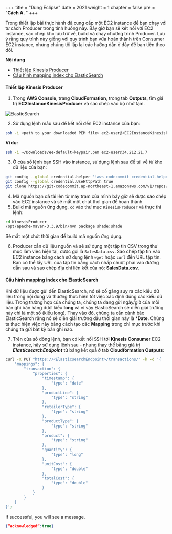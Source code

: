 +++
title = "Dùng Eclipse"
date = 2021
weight = 1
chapter = false
pre = "<b>Cách A. </b>"
+++

Trong thiết lập bài thực hành đã cung cấp một EC2 instance để bạn chạy với tư cách Producer trong tình huống này. Bây giờ bạn sẽ kết nối với EC2 instance, sao chép kho lưu trữ về, build và chạy chương trình Producer. Lưu ý rằng quy trình này giống với quy trình bạn vừa hoàn thành trên Consumer EC2 instance, nhưng chúng tôi lặp lại các hướng dẫn ở đây để bạn tiện theo dõi.

**Nội dung**
- [Thiết lập Kinesis Producer](#thiết-lập-kinesis-producer)
- [Cấu hình mapping index cho ElasticSearch](#cấu-hình-mapping-index-cho-elasticsearch)

#### Thiết lập Kinesis Producer

1. Trong **AWS Console**, trang **CloudFormation**, trong tab **Outputs**, tìm giá trị **EC2InstanceKinesisProducer** và sao chép vào bộ nhớ tạm.

![ElasticSearch](/images/3/11.png?width=90pc)

2. Sử dụng lệnh mẫu sau để kết nối đến EC2 instance của bạn:
```bash
ssh -i <path to your downloaded PEM file> ec2-user@<EC2InstanceKinesisProducer>
```

**Ví dụ:**
```bash
ssh -i ~/Downloads/ee-default-keypair.pem ec2-user@34.212.21.7
```

3. Ở cửa sổ lệnh bạn SSH vào instance, sử dụng lệnh sau để tải về từ kho dữ liệu của bạn:
 
```bash
git config --global credential.helper '!aws codecommit credential-helper $@'
git config --global credential.UseHttpPath true
git clone https://git-codecommit.ap-northeast-1.amazonaws.com/v1/repos/KinesisProducer
```

4. Mã nguồn bạn đã tải lên từ máy trạm của mình bây giờ sẽ được sao chép vào EC2 instance và sẽ mất một chút thời gian để hoàn thành.
5. Build mã nguồn ứng dụng. `cd` vào thư mục `KinesisProducer` và thực thi lệnh:
```bash
cd KinesisProducer
/opt/apache-maven-3.3.9/bin/mvn package shade:shade
```

Sẽ mất một chút thời gian để build mã nguồn ứng dụng.

6. Producer cần dữ liệu nguồn và sẽ sử dụng một tập tin CSV trong thư mục làm việc hiện tại, được gọi là `SalesData.csv`. Sao chép tập tin vào EC2 instance bằng cách sử dụng lệnh ```wget``` hoặc ```curl``` đến URL tập tin. Bạn có thể lấy URL của tập tin bằng cách nhấp chuột phải vào đường dẫn sau và sao chép địa chỉ liên kết của nó: [**SalesData.csv**](https://workshops.devax.academy/monoliths-to-microservices/module5/files/SalesData.csv).

#### Cấu hình mapping index cho ElasticSearch

Khi dữ liệu được gửi đến ElasticSearch, nó sẽ cố gắng suy ra các kiểu dữ liệu trong nội dung và thường thực hiện tốt việc xác định đúng các kiểu dữ liệu. Trong trường hợp của chúng ta, chúng ta đang gửi ngày/giờ của mỗi bản ghi bán hàng dưới kiểu **long** và vì vậy ElasticSearch sẽ diễn giải trường này chỉ là một số (kiểu long). Thay vào đó, chúng ta cần cảnh báo ElasticSearch rằng nó sẽ diễn giải trường dấu thời gian này là ***Date**. Chúng ta thực hiện việc này bằng cách tạo các **Mapping** trong chỉ mục trước khi chúng ta gửi bất kỳ bản ghi nào.

7. Trên cửa sổ dòng lệnh, bạn có kết nối SSH tới **Kinesis Consumer** EC2 instance, hãy sử dụng lệnh sau - nhưng thay thế bằng giá trị ***ElasticsearchEndpoint*** từ bảng kết quả ở tab **Cloudformation Outputs**:
```bash
curl -X PUT "https://<ElasticsearchEndpoint>/transactions/" -k -d '{
	"mappings": {
		"transaction": {
			"properties": {
				"timestamp": {
					"type": "date"
				},
				"productLine": {
					"type": "string"
				},
				"retailerType": {
					"type": "string"
				},
				"productType": {
					"type": "string"
				},
				"product": {
					"type": "string"
				},
				"quantity": {
					"type": "long"
				},
				"unitCost": {
					"type": "double"
				},
				"totalCost": {
					"type": "double"
				}
			}
		}
	}
}';
```

If successful, you will see a message.

```json
{“acknowledged”:true}
```
